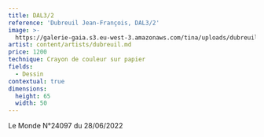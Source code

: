 ```yaml
---
title: DAL3/2
reference: 'Dubreuil Jean-François, DAL3/2'
image: >-
  https://galerie-gaia.s3.eu-west-3.amazonaws.com/tina/uploads/dubreuil-jean-francois/galerie-gaia-dubreuil-jean-francois-DAL3-2.jpeg
artist: content/artists/dubreuil.md
price: 1200
technique: Crayon de couleur sur papier
fields:
  - Dessin
contextual: true
dimensions:
  height: 65
  width: 50
---
```


Le Monde N°24097 du 28/06/2022
